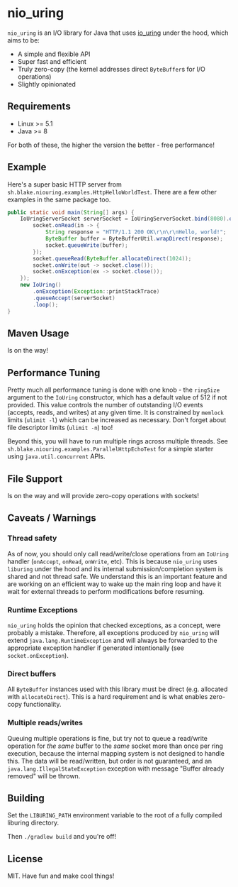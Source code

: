 # nio_uring

`nio_uring` is an I/O library for Java that uses [io_uring](https://en.wikipedia.org/wiki/Io_uring) under the hood, which aims to be:

* A simple and flexible API
* Super fast and efficient
* Truly zero-copy (the kernel addresses direct `ByteBuffer`s for I/O operations)
* Slightly opinionated

## Requirements
* Linux >= 5.1
* Java >= 8

For both of these, the higher the version the better - free performance!

## Example

Here's a super basic HTTP server from `sh.blake.niouring.examples.HttpHelloWorldTest`. There are a few other examples in the same package too.

```java
public static void main(String[] args) {
    IoUringServerSocket serverSocket = IoUringServerSocket.bind(8080).onAccept(socket -> {
        socket.onRead(in -> {
            String response = "HTTP/1.1 200 OK\r\n\r\nHello, world!";
            ByteBuffer buffer = ByteBufferUtil.wrapDirect(response);
            socket.queueWrite(buffer);
        });
        socket.queueRead(ByteBuffer.allocateDirect(1024));
        socket.onWrite(out -> socket.close());
        socket.onException(ex -> socket.close());
    });
    new IoUring()
        .onException(Exception::printStackTrace)
        .queueAccept(serverSocket)
        .loop();
}
```

## Maven Usage

Is on the way!

## Performance Tuning

Pretty much all performance tuning is done with one knob - the `ringSize` argument to the `IoUring` constructor, which has a default value of 512 if not provided. This value controls the number of outstanding I/O events (accepts, reads, and writes) at any given time. It is constrained by `memlock` limits (`ulimit -l`) which can be increased as necessary. Don't forget about file descriptor limits (`ulimit -n`) too!

Beyond this, you will have to run multiple rings across multiple threads. See `sh.blake.niouring.examples.ParallelHttpEchoTest` for a simple starter using `java.util.concurrent` APIs.

## File Support

Is on the way and will provide zero-copy operations with sockets!

## Caveats / Warnings

### Thread safety

As of now, you should only call read/write/close operations from an `IoUring` handler (`onAccept`, `onRead`, `onWrite`, etc). This is because `nio_uring` uses `liburing` under the hood and its internal submission/completion system is shared and not thread safe. We understand this is an important feature and are working on an efficient way to wake up the main ring loop and have it wait for external threads to perform modifications before resuming.

### Runtime Exceptions

`nio_uring` holds the opinion that checked exceptions, as a concept, were probably a mistake. Therefore, all exceptions produced by `nio_uring` will extend `java.lang.RuntimeException` and will always be forwarded to the appropriate exception handler if generated intentionally (see `socket.onException`).

### Direct buffers

All `ByteBuffer` instances used with this library must be direct (e.g. allocated with `allocateDirect`). This is a hard requirement and is what enables zero-copy functionality.

### Multiple reads/writes
Queuing multiple operations is fine, but try not to queue a read/write operation for _the same_ buffer to the _same_ socket more than once per ring execution, because the internal mapping system is not designed to handle this. The data will be read/written, but order is not guaranteed, and an `java.lang.IllegalStateException` exception with message "Buffer already removed" will be thrown.

## Building

Set the `LIBURING_PATH` environment variable to the root of a fully compiled liburing directory.

Then `./gradlew build` and you're off!

## License

MIT. Have fun and make cool things!
